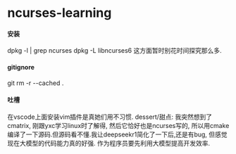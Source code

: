 # ncurses-learning
#### 安装
dpkg -l | grep ncurses
dpkg -L libncurses6
这方面暂时别花时间探究那么多.

#### gitignore
git rm -r --cached .

#### 吐槽
在vscode上面安装vim插件是真她们用不习惯.
dessert/甜点: 我突然想到了cmatrix, 刚跟yxc学习linux时了解得, 然后它恰好也是ncurses写的, 所以用cmake编译了一下源码.但源码看不懂.我让deepseekr1简化了一下后,还是有bug, 但感觉现在大模型的代码能力真的好强. 作为程序员要先利用大模型提高开发效率.
